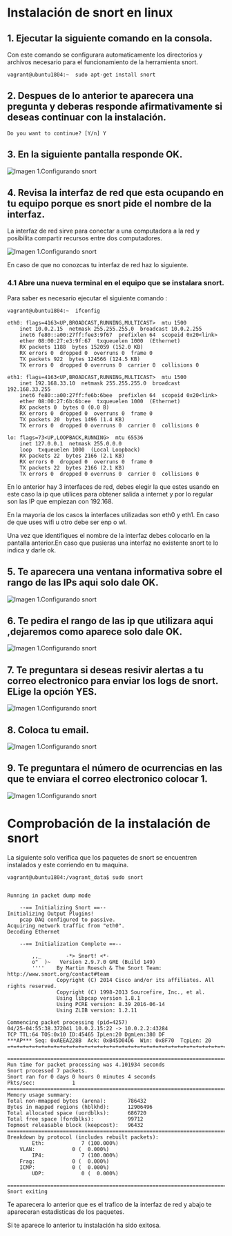 # Instalación de snort en linux


## 1. Ejecutar la siguiente comando en la consola.

Con este comando se configurara automaticamente los directorios y archivos necesario para el funcionamiento de la herramienta snort.


    vagrant@ubuntu1804:~  sudo apt-get install snort 


## 2. Despues de lo anterior te aparecera una pregunta y deberas  responde afirmativamente si deseas continuar con la instalación.

    Do you want to continue? [Y/n] Y

## 3. En la siguiente pantalla responde OK.

![ Imagen 1.Configurando snort ](./resources_page/2.jpg) 

## 4. Revisa la interfaz de red que esta ocupando en tu equipo porque es snort pide el nombre de la interfaz.

 La interfaz de red  sirve para conectar a una computadora a la red y posibilita compartir recursos entre dos computadores.


![ Imagen 1.Configurando snort ](./resources_page/4.jpg) 

En caso de que no conozcas tu interfaz de red haz lo siguiente.


### 4.1 Abre una nueva terminal en el equipo que se instalara snort.

Para saber es necesario ejecutar el siguiente comando :

    vagrant@ubuntu1804:~  ifconfig

    eth0: flags=4163<UP,BROADCAST,RUNNING,MULTICAST>  mtu 1500
        inet 10.0.2.15  netmask 255.255.255.0  broadcast 10.0.2.255
        inet6 fe80::a00:27ff:fee3:9f67  prefixlen 64  scopeid 0x20<link>
        ether 08:00:27:e3:9f:67  txqueuelen 1000  (Ethernet)
        RX packets 1188  bytes 152059 (152.0 KB)
        RX errors 0  dropped 0  overruns 0  frame 0
        TX packets 922  bytes 124566 (124.5 KB)
        TX errors 0  dropped 0 overruns 0  carrier 0  collisions 0

    eth1: flags=4163<UP,BROADCAST,RUNNING,MULTICAST>  mtu 1500
        inet 192.168.33.10  netmask 255.255.255.0  broadcast 192.168.33.255
        inet6 fe80::a00:27ff:fe6b:6bee  prefixlen 64  scopeid 0x20<link>
        ether 08:00:27:6b:6b:ee  txqueuelen 1000  (Ethernet)
        RX packets 0  bytes 0 (0.0 B)
        RX errors 0  dropped 0  overruns 0  frame 0
        TX packets 20  bytes 1496 (1.4 KB)
        TX errors 0  dropped 0 overruns 0  carrier 0  collisions 0

    lo: flags=73<UP,LOOPBACK,RUNNING>  mtu 65536
        inet 127.0.0.1  netmask 255.0.0.0
        loop  txqueuelen 1000  (Local Loopback)
        RX packets 22  bytes 2166 (2.1 KB)
        RX errors 0  dropped 0  overruns 0  frame 0
        TX packets 22  bytes 2166 (2.1 KB)
        TX errors 0  dropped 0 overruns 0  carrier 0  collisions 0

En lo anterior hay 3 interfaces de red, debes elegir la que estes usando en este caso la ip que utilices para obtener 
salida a internet y por lo regular son las IP que empiezan con 192.168.

En la mayoria de los casos la interfaces utilizadas son eth0 y eth1.
En caso de que uses wifi u otro debe ser  enp o wl.

Una vez que identifiques el nombre de la interfaz debes colocarlo en la pantalla anterior.En caso que pusieras una interfaz no existente snort te lo indica y darle ok.


## 5. Te aparecera una ventana informativa sobre el rango de las IPs aqui solo dale OK.

![ Imagen 1.Configurando snort ](./resources_page/5.jpg) 

## 6. Te pedira el rango de las ip que utilizara aqui ,dejaremos como aparece solo dale OK.

![ Imagen 1.Configurando snort ](./resources_page/6.jpg) 

## 7. Te preguntara si deseas resivir alertas a tu correo electronico para enviar los logs de snort. ELige la opción YES.

![ Imagen 1.Configurando snort ](./resources_page/7.jpg) 


## 8. Coloca tu email.

![ Imagen 1.Configurando snort ](./resources_page/8.jpg) 

## 9. Te preguntara el número de ocurrencias en las que te enviara el correo electronico colocar 1.

![ Imagen 1.Configurando snort ](./resources_page/9.jpg) 



# Comprobación de la instalación de snort

La siguiente solo verifica que los paquetes de snort se encuentren instalados y este corriendo en tu maquina.

    vagrant@ubuntu1804:/vagrant_data$ sudo snort


    Running in packet dump mode

        --== Initializing Snort ==--
    Initializing Output Plugins!
        pcap DAQ configured to passive.
    Acquiring network traffic from "eth0".
    Decoding Ethernet

        --== Initialization Complete ==--

            ,,_        -*> Snort! <*-
            o"  )~   Version 2.9.7.0 GRE (Build 149)
            ''''    By Martin Roesch & The Snort Team: http://www.snort.org/contact#team
                    Copyright (C) 2014 Cisco and/or its affiliates. All rights reserved.
                    Copyright (C) 1998-2013 Sourcefire, Inc., et al.
                    Using libpcap version 1.8.1
                    Using PCRE version: 8.39 2016-06-14
                    Using ZLIB version: 1.2.11

    Commencing packet processing (pid=4257)
    04/25-04:55:38.372041 10.0.2.15:22 -> 10.0.2.2:43284
    TCP TTL:64 TOS:0x10 ID:45465 IpLen:20 DgmLen:380 DF
    ***AP*** Seq: 0xAEEA228B  Ack: 0xB45D04D6  Win: 0x8F70  TcpLen: 20
    =+=+=+=+=+=+=+=+=+=+=+=+=+=+=+=+=+=+=+=+=+=+=+=+=+=+=+=+=+=+=+=+=+=+=+=+=+

    ===============================================================================
    Run time for packet processing was 4.101934 seconds
    Snort processed 7 packets.
    Snort ran for 0 days 0 hours 0 minutes 4 seconds
    Pkts/sec:            1
    ===============================================================================
    Memory usage summary:
    Total non-mmapped bytes (arena):       786432
    Bytes in mapped regions (hblkhd):      12906496
    Total allocated space (uordblks):      686720
    Total free space (fordblks):           99712
    Topmost releasable block (keepcost):   96432
    ===============================================================================
    Breakdown by protocol (includes rebuilt packets):
            Eth:            7 (100.000%)
        VLAN:            0 (  0.000%)
            IP4:            7 (100.000%)
        Frag:            0 (  0.000%)
        ICMP:            0 (  0.000%)
            UDP:            0 (  0.000%)

    ===============================================================================
    Snort exiting

Te aparecera lo anterior que es el trafico de la interfaz de red  y abajo te apareceran estadisticas de los paquetes.


Si te aparece lo anterior tu instalación ha sido exitosa.



































